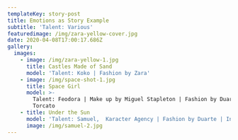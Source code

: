 ```yaml
---
templateKey: story-post
title: Emotions as Story Example
subtitle: 'Talent: Various'
featuredimage: /img/zara-yellow-cover.jpg
date: 2020-04-08T17:00:17.686Z
gallery:
  images:
    - image: /img/zara-yellow-1.jpg
      title: Castles Made of Sand
      model: 'Talent: Koko | Fashion by Zara'
    - image: /img/space-shot-1.jpg
      title: Space Girl
      model: >-
        Talent: Feodora | Make up by Miguel Stapleton | Fashion by Duarte | Inês
        Torcato
    - title: Under the Sun
      model: 'Talent: Samuel,  Karacter Agency | Fashion by Duarte | Inês Torcato'
      image: /img/samuel-2.jpg
---
```

